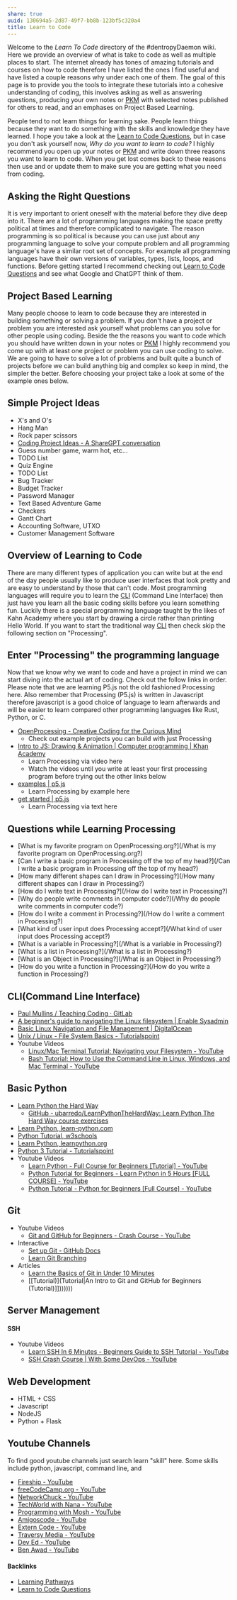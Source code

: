 ```yaml
---
share: true
uuid: 130694a5-2d87-49f7-bb8b-123bf5c320a4
title: Learn to Code
---
```

Welcome to the *Learn To Code* directory of the #dentropyDaemon wiki. Here we provide an overview of what is take to code as well as multiple places to start. The internet already has tones of amazing tutorials and courses on how to code therefore I have listed the ones I find useful and have listed a couple reasons why under each one of them. The goal of this page is to provide you the tools to integrate these tutorials into a cohesive understanding of coding, this involves asking as well as answering questions, producing your own notes or [PKM](/10e57c0e-9c54-41fb-82d0-f36f3165c4ac) with selected notes published for others to read, and an emphases on Project Based Learning.

People tend to not learn things for learning sake. People learn things because they want to do something with the skills and knowledge they have learned. I hope you take a look at the [Learn to Code Questions](/86917ba0-a64e-464a-bdb7-2e2fddd36ea4), but in case you don't ask yourself now, *Why do you want to learn to code?* I highly recommend you open up your notes or [PKM](/10e57c0e-9c54-41fb-82d0-f36f3165c4ac) and write down three reasons you want to learn to code. When you get lost comes back to these reasons then use and or update them to make sure you are getting what you need from coding.

## Asking the Right Questions

It is very important to orient oneself with the material before they dive deep into it. There are a lot of programming languages making the space pretty political at times and therefore complicated to navigate. The reason programming is so political is because you can use just about any programming language to solve your compute problem and all programming language's have a similar root set of concepts. For example all programming languages have their own versions of variables, types, lists, loops, and functions. Before getting started I recommend checking out [Learn to Code Questions](/86917ba0-a64e-464a-bdb7-2e2fddd36ea4) and see what Google and ChatGPT think of them.

## Project Based Learning

Many people choose to learn to code because they are interested in building something or solving a problem. If you don't have a project or problem you are interested ask yourself what problems can you solve for other people using coding. Beside the the reasons you want to code which you should have written down in your notes or [PKM](/10e57c0e-9c54-41fb-82d0-f36f3165c4ac) I highly recommend you come up with at least one project or problem you can use coding to solve. We are going to have to solve a lot of problems and built quite a bunch of projects before we can build anything big and complex so keep in mind, the simpler the better. Before choosing your project take a look at some of the example ones below.

## Simple Project Ideas

* X's and O's
* Hang Man
* Rock paper scissors
* [Coding Project Ideas - A ShareGPT conversation](https://sharegpt.com/c/N62Ol3k)
* Guess number game, warm hot, etc...
* TODO List
* Quiz Engine
* TODO List
* Bug Tracker
* Budget Tracker
* Password Manager
* Text Based Adventure Game
* Checkers
* Gantt Chart
* Accounting Software, UTXO
* Customer Management Software

## Overview of Learning to Code

There are many different types of application you can write but at the end of the day people usually like to produce user interfaces that look pretty and are easy to understand by those that can't code. Most programming languages will require you to learn the [CLI](/9b23ae27-ea5d-4cce-a7f5-f16a47705fdd) (Command Line Interface) then just have you learn all the basic coding skills before you learn something fun. Luckily there is a special programming language taught by the likes of Kahn Academy where you start by drawing a circle rather than printing Hello World. If you want to start the traditional way [CLI](/9b23ae27-ea5d-4cce-a7f5-f16a47705fdd) then check skip the following section on "Processing".
## Enter "Processing" the programming language

Now that we know why we want to code and have a project in mind we can start diving into the actual art of coding. Check out the follow links in order. Please note that we are learning P5.js not the old fashioned Processing here. Also remember that Processing (P5.js) is written in Javascript therefore javascript is a good choice of language to learn afterwards and will be easier to learn compared other programming languages like Rust, Python, or C.

* [OpenProcessing - Creative Coding for the Curious Mind](https://openprocessing.org/)
	* Check out example projects you can build with just Processing
* [Intro to JS: Drawing & Animation | Computer programming | Khan Academy](https://www.khanacademy.org/computing/computer-programming/programming)
	* Learn Processing via video here
	* Watch the videos until you write at least your first processing program before trying out the other links below
* [examples | p5.js](https://p5js.org/examples/)
	* Learn Processing by example here
* [get started | p5.js](https://p5js.org/get-started/)
	* Learn Processing via text here

## Questions while Learning Processing

* [What is my favorite program on OpenProcessing.org?](/What is my favorite program on OpenProcessing.org?)
* [Can I write a basic program in Processing off the top of my head?](/Can I write a basic program in Processing off the top of my head?)
* [How many different shapes can I draw in Processing?](/How many different shapes can I draw in Processing?)
* [How do I write text in Processing?](/How do I write text in Processing?)
* [Why do people write comments in computer code?](/Why do people write comments in computer code?)
* [How do I write a comment in Processing?](/How do I write a comment in Processing?)
* [What kind of user input does Processing accept?](/What kind of user input does Processing accept?)
* [What is a variable in Processing?](/What is a variable in Processing?)
* [What is a list in Processing?](/What is a list in Processing?)
* [What is an Object in Processing?](/What is an Object in Processing?)
* [How do you write a function in Processing?](/How do you write a function in Processing?)

## CLI(Command Line Interface)

* [Paul Mullins / Teaching Coding · GitLab](https://gitlab.com/dentropy/teaching-coding)
* [A beginner's guide to navigating the Linux filesystem | Enable Sysadmin](https://www.redhat.com/sysadmin/navigating-linux-filesystem)
* [Basic Linux Navigation and File Management | DigitalOcean](https://www.digitalocean.com/community/tutorials/basic-linux-navigation-and-file-management)
* [Unix / Linux - File System Basics - Tutorialspoint](https://www.tutorialspoint.com/unix/unix-file-system.htm)
* Youtube Videos
  * [Linux/Mac Terminal Tutorial: Navigating your Filesystem - YouTube](https://www.youtube.com/watch?v=j6vKLJxAKfw)
  * [Bash Tutorial: How to Use the Command Line in Linux, Windows, and Mac Terminal - YouTube](https://www.youtube.com/watch?v=BFMyUgF6I8Y)

## Basic Python

* [Learn Python the Hard Way](https://learnpythonthehardway.org/python3/)
  * [GitHub - ubarredo/LearnPythonTheHardWay: Learn Python The Hard Way course exercises](https://github.com/ubarredo/LearnPythonTheHardWay)
* [Learn Python, learn-python.com](https://learn-python.com/)
* [Python Tutorial, w3schools](https://www.w3schools.com/python/)
* [Learn Python, learnpython.org](https://www.learnpython.org/)
* [Python 3 Tutorial - Tutorialspoint](https://www.tutorialspoint.com/python3/index.htm)
* Youtube Videos
	* [Learn Python - Full Course for Beginners [Tutorial] - YouTube](https://www.youtube.com/watch?v=rfscVS0vtbw)
	* [Python Tutorial for Beginners - Learn Python in 5 Hours [FULL COURSE] - YouTube](https://www.youtube.com/watch?v=t8pPdKYpowI)
	* [Python Tutorial - Python for Beginners [Full Course] - YouTube](https://www.youtube.com/watch?v=_uQrJ0TkZlc)

## Git

* Youtube Videos
  * [Git and GitHub for Beginners - Crash Course - YouTube](https://www.youtube.com/watch?v=RGOj5yH7evk)
* Interactive
  * [Set up Git - GitHub Docs](https://docs.github.com/en/get-started/quickstart/set-up-git)
  * [Learn Git Branching](https://learngitbranching.js.org/)
* Articles
  * [Learn the Basics of Git in Under 10 Minutes](https://www.freecodecamp.org/news/learn-the-basics-of-git-in-under-10-minutes-da548267cc91/)
  * [[Tutorial)](Tutorial|An Intro to Git and GitHub for Beginners (Tutorial)]]))))))

## Server Management

#### SSH

* Youtube Videos
  * [Learn SSH In 6 Minutes - Beginners Guide to SSH Tutorial - YouTube](https://www.youtube.com/watch?v=v45p_kJV9i4)
  * [SSH Crash Course | With Some DevOps - YouTube](https://www.youtube.com/watch?v=hQWRp-FdTpc)

## Web Development

* HTML + CSS
* Javascript
* NodeJS
* Python + Flask

## Youtube Channels

To find good youtube channels just search learn "skill" here. Some skills include python, javascript, command line, and 

* [Fireship - YouTube](https://www.youtube.com/c/Fireship/featured)
* [freeCodeCamp.org - YouTube](https://www.youtube.com/c/Freecodecamp)
* [NetworkChuck - YouTube](https://www.youtube.com/c/NetworkChuck/featured)
* [TechWorld with Nana - YouTube](https://www.youtube.com/channel/UCdngmbVKX1Tgre699-XLlUA)
* [Programming with Mosh - YouTube](https://www.youtube.com/channel/UCWv7vMbMWH4-V0ZXdmDpPBA)
* [Amigoscode - YouTube](https://www.youtube.com/user/djdjalas)
* [Extern Code - YouTube](https://www.youtube.com/channel/UCfx2dro_w4_MyA19Nm5badg)
* [Traversy Media - YouTube](https://www.youtube.com/channel/UC29ju8bIPH5as8OGnQzwJyA)
* [Dev Ed - YouTube](https://www.youtube.com/channel/UClb90NQQcskPUGDIXsQEz5Q)
* [Ben Awad - YouTube](https://www.youtube.com/channel/UC-8QAzbLcRglXeN_MY9blyw)


#### Backlinks

* [Learning Pathways](/10708552-def9-4391-9126-8a4f53cb5e00)
* [Learn to Code Questions](/86917ba0-a64e-464a-bdb7-2e2fddd36ea4)